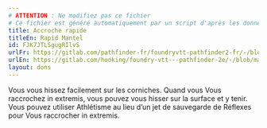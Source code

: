```yaml
---
# ATTENTION : Ne modifiez pas ce fichier
# Ce fichier est généré automatiquement par un script d'après les données du module Foundry VTT officiel et de sa traduction
title: Accroche rapide
titleEn: Rapid Mantel
id: FJK7JTLSgugRIlvS
urlFr: https://gitlab.com/pathfinder-fr/foundryvtt-pathfinder2-fr/-/blob/master/data/feats/FJK7JTLSgugRIlvS.htm
urlEn: https://gitlab.com/hooking/foundry-vtt---pathfinder-2e/-/blob/master/packs/data/feats.db/rapid-mantel.json
layout: dons
---
```

Vous vous hissez facilement sur les corniches. Quand vous Vous raccrochez in extremis, vous pouvez vous hisser sur la surface et y tenir. Vous pouvez utiliser Athlétisme au lieu d’un jet de sauvegarde de Réflexes pour Vous raccrocher in extremis.
